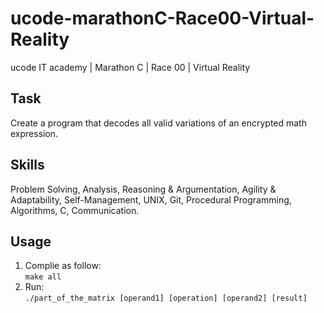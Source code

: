 # ucode-marathonC-Race00-Virtual-Reality
ucode IT academy | Marathon C | Race 00 | Virtual Reality

## Task
Create a program that decodes all valid variations of an encrypted math expression.

## Skills
Problem Solving, Analysis, Reasoning & Argumentation, Agility & Adaptability, Self-Management, UNIX, Git, Procedural Programming, Algorithms, C, Communication.

## Usage
1. Complie as follow:\
`make all`
2. Run:\
`./part_of_the_matrix [operand1] [operation] [operand2] [result]`
